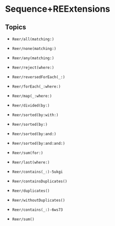 # Sequence+REExtensions

## Topics

- ``Reer/all(matching:)``

- ``Reer/none(matching:)``

- ``Reer/any(matching:)``

- ``Reer/reject(where:)``

- ``Reer/reversedForEach(_:)``

- ``Reer/forEach(_:where:)``

- ``Reer/map(_:where:)``

- ``Reer/divided(by:)``

- ``Reer/sorted(by:with:)``

- ``Reer/sorted(by:)``

- ``Reer/sorted(by:and:)``

- ``Reer/sorted(by:and:and:)``

- ``Reer/sum(for:)``

- ``Reer/last(where:)``

- ``Reer/contains(_:)-5ukgi``

- ``Reer/containsDuplicates()``

- ``Reer/duplicates()``

- ``Reer/withoutDuplicates()``

- ``Reer/contains(_:)-6ws73``

- ``Reer/sum()``
